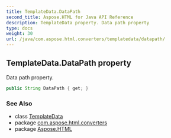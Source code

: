 ```yaml
---
title: TemplateData.DataPath
second_title: Aspose.HTML for Java API Reference
description: TemplateData property. Data path property
type: docs
weight: 30
url: /java/com.aspose.html.converters/templatedata/datapath/
---
```

## TemplateData.DataPath property

Data path property.

```java
public String DataPath { get; }
```

### See Also

* class [TemplateData](../)
* package [com.aspose.html.converters](../../templatedata/)
* package [Aspose.HTML](../../../)
